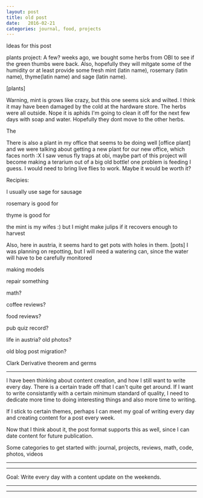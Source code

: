 ```yaml
---
layout: post
title: old post
date:   2016-02-21
categories: journal, food, projects
---
```



Ideas for this post

plants project:  A few? weeks ago, we bought some herbs from OBI to see if the green thumbs 
were back.  Also, hopefully they will mitgate some of the humidity or at least provide some 
fresh mint (latin name), rosemary (latin name), thyme(latin name) and sage (latin name).

[plants]

Warning, mint is grows like crazy, but this one seems sick and wilted.  I think it may have 
been damaged by the cold at the hardware store.  The herbs were all outside.   Nope it is aphids
I'm going to clean it off for the next few days with soap and water.  Hopefully they dont move to the other herbs.


The 


There is also a plant in my office that seems to be doing well [office plant] and we were talking about getting
a new plant for our new office, which faces north :X   I saw venus fly traps at obi, maybe part of this project
will become making a terarium out of a big old bottle!  one problem is feeding I guess.  I would need to bring live
flies to work.  Maybe it would be worth it?  



Recipies:

I usually use sage for sausage

rosemary is good for

thyme is good for


the mint is my wifes :)  but I might make julips if it recovers enough to harvest


Also, here in austria, it seems hard to get pots with holes in them. [pots]  I was planning on repotting,
but I will need a watering can, since the water will have to be carefully monitored




making models

repair something

math?

coffee reviews?

food reviews?

pub quiz record?

life in austria?  old photos? 

old blog post migration?


Clark Derivative theorem and germs



---

I have been thinking about content creation, and how I still want to write every day. 
There is a certain trade off that I can't quite get around.  If I want to write consistantly
with a certain minimum standard of quality, I need to dedicate more time to doing
interesting things and also more time to writing. 

If I stick to certain themes, perhaps I can meet my goal of writing every day and creating
content for a post every week.  

Now that I think about it, the post format supports this as well, since I can date content for future
publication.  


Some categories to get started with:  journal, projects, reviews, math, code, photos, videos

---
---

Goal: Write every day with a content update on the weekends.


---
---






